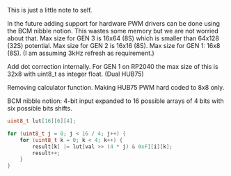 This is just a little note to self.

In the future adding support for hardware PWM drivers can be done using the BCM nibble notion. This wastes some memory but we are not worried about that. Max size for GEN 3 is 16x64 (8S) which is smaller than 64x128 (32S) potential. Max size for GEN 2 is 16x16 (8S). Max size for GEN 1: 16x8 (8S). (I am assuming 3kHz refresh as requirement.)

Add dot correction internally. For GEN 1 on RP2040 the max size of this is 32x8 with uint8_t as integer float. (Dual HUB75)

Removing calculator function. Making HUB75 PWM hard coded to 8x8 only.


BCM nibble notion: 4-bit input expanded to 16 possible arrays of 4 bits with six possible bits shifts. 

```C
uint8_t lut[16][6][4];

for (uint8_t j = 0; j < 16 / 4; j++) {
    for (uint8_t k = 0; k < 4; k++) {
        result[k] |= lut[val >> (4 * j) & 0xF][i][k];
        result++;
    }
}
```